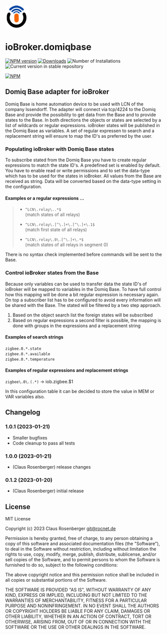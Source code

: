 ![Logo](admin/domiqbase.png)
# ioBroker.domiqbase

[![NPM version](https://img.shields.io/npm/v/iobroker.domiqbase.svg)](https://www.npmjs.com/package/iobroker.domiqbase)
[![Downloads](https://img.shields.io/npm/dm/iobroker.domiqbase.svg)](https://www.npmjs.com/package/iobroker.domiqbase)
![Number of Installations](https://iobroker.live/badges/domiqbase-installed.svg)
![Current version in stable repository](https://iobroker.live/badges/domiqbase-stable.svg)

[![NPM](https://nodei.co/npm/iobroker.domiqbase.png?downloads=true)](https://nodei.co/npm/iobroker.domiqbase/)

## Domiq Base adapter for ioBroker

Domiq Base is home automation device to be used with LCN of the company Issendorff. The adapter will connect via tcp/4224 to the Domiq Base and provide the possibility to get data from the Base and to provide states to the Base. In both directions the objects or states are selected by a list of wildcards or regular expressions. ioBroker states will be published in the Domiq Base as variables. A set of regular expressen to search and a replacement string will ensure to map the ID's as preferred by the user.

### Populating ioBroker with Domiq Base states

To subscribe stated from the Domiq Base you have to create regular expressions to match the state ID's. A predefined set is enabled by default. You have to enable read or write permissions and to set the data-type which has to be used for the states in ioBroker. All values from the Base are received as string. Data will be converted based on the data-type setting in the configuration.  
#### Examples or a regular expressions ...
>- `^LCN\.relay\..*$`  
>(match states of all relays)  
>  
>- `^LCN\.relay\.[^\.]+\.[^\.]+\.1$`  
>(match first state of all relays)  
>  
>- `^LCN\.relay\.0\.[^\.]+\.*$`  
>(match states of all relays in segment 0)  
  
There is no syntax check implemented before commands will be sent to the Base.

### Control ioBroker states from the Base

Because only variables can be used to transfer data the state ID's of ioBroker will be mapped to variables in the Domiq Base. To have full control how this mapping will be done a bit regular expression is necessary again. On top a subscriber list has to be configured to avoid every information will be shared with the Base. The stated will be filtered by a two step approach. 

1. Based on the object search list the foreign states will be subscribed
2. Based on regular expressions a second filter is possible, the mapping is done with groups in the expressions and a replacement string

#### Examples of search strings
`zigbee.0.*.state`  
`zigbee.0.*.available`  
`zigbee.0.*.temperature`  
#### Examples of regular expressions and replacement strings
`zigbee\.0\.(.*)` -> iob.zigbee.$1  
  
In this configuration table it can be decided to store the value in MEM or VAR variables also.



## Changelog
<!--
    Placeholder for the next version (at the beginning of the line):
    ### **WORK IN PROGRESS**
-->
### 1.0.1 (2023-01-21)
-   Smaller bugfixes
-   Code cleanup to pass all tests

### 1.0.0 (2023-01-21)
* (Claus Rosenberger) release changes

### 0.1.2 (2023-01-20)
* (Claus Rosenberger) initial release

## License
MIT License

Copyright (c) 2023 Claus Rosenberger <git@rocnet.de>

Permission is hereby granted, free of charge, to any person obtaining a copy
of this software and associated documentation files (the "Software"), to deal
in the Software without restriction, including without limitation the rights
to use, copy, modify, merge, publish, distribute, sublicense, and/or sell
copies of the Software, and to permit persons to whom the Software is
furnished to do so, subject to the following conditions:

The above copyright notice and this permission notice shall be included in all
copies or substantial portions of the Software.

THE SOFTWARE IS PROVIDED "AS IS", WITHOUT WARRANTY OF ANY KIND, EXPRESS OR
IMPLIED, INCLUDING BUT NOT LIMITED TO THE WARRANTIES OF MERCHANTABILITY,
FITNESS FOR A PARTICULAR PURPOSE AND NONINFRINGEMENT. IN NO EVENT SHALL THE
AUTHORS OR COPYRIGHT HOLDERS BE LIABLE FOR ANY CLAIM, DAMAGES OR OTHER
LIABILITY, WHETHER IN AN ACTION OF CONTRACT, TORT OR OTHERWISE, ARISING FROM,
OUT OF OR IN CONNECTION WITH THE SOFTWARE OR THE USE OR OTHER DEALINGS IN THE
SOFTWARE.
